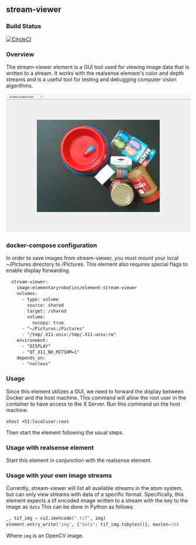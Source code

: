 ## stream-viewer

### Build Status

[![CircleCI](https://circleci.com/gh/elementary-robotics/element-stream-viewer.svg?style=svg&circle-token=610bb3954b6e24ce2efe414dc90fb79d653abdde)](https://circleci.com/gh/elementary-robotics/element-stream-viewer)

### Overview
The stream-viewer element is a GUI tool used for viewing image data that is written to a stream.
It works with the realsense element's color and depth streams and is a useful tool for testing and debugging computer vision algorithms.

![Inspect screenshot](assets/stream_viewer_screenshot.png)

### docker-compose configuration
In order to save images from stream-viewer, you must mount your local ~/Pictures directory to /Pictures.
This element also requires special flags to enable display forwarding.
```
  stream-viewer:
    image:elementaryrobotics/element-stream-viewer
    volumes:
      - type: volume
        source: shared
        target: /shared
        volume:
          nocopy: true
      - "~/Pictures:/Pictures"
      - "/tmp/.X11-unix:/tmp/.X11-unix:rw"
    environment:
      - "DISPLAY"
      - "QT_X11_NO_MITSHM=1"
    depends_on:
      - "nucleus"
```


### Usage
Since this element utilizes a GUI, we need to forward the display between Docker and the host machine.
This command will allow the root user in the container to have access to the X Server. Run this command on the host machine.

```shell
xhost +SI:localuser:root
```

Then start the element following the usual steps.


### Usage with realsense element
Start this element in conjunction with the realsense element.


### Usage with your own image streams
Currently, stream-viewer will list all available streams in the atom system, but can only view streams with data of a specific format. Specifically, this element expects a tif encoded image written to a stream with the key to the image as `data`
This can be done in Python as follows

```python
_, tif_img = cv2.imencode(".tif", img)
element.entry_write("img", {"data": tif_img.tobytes()}, maxlen=30)
```

Where `img` is an OpenCV image.
